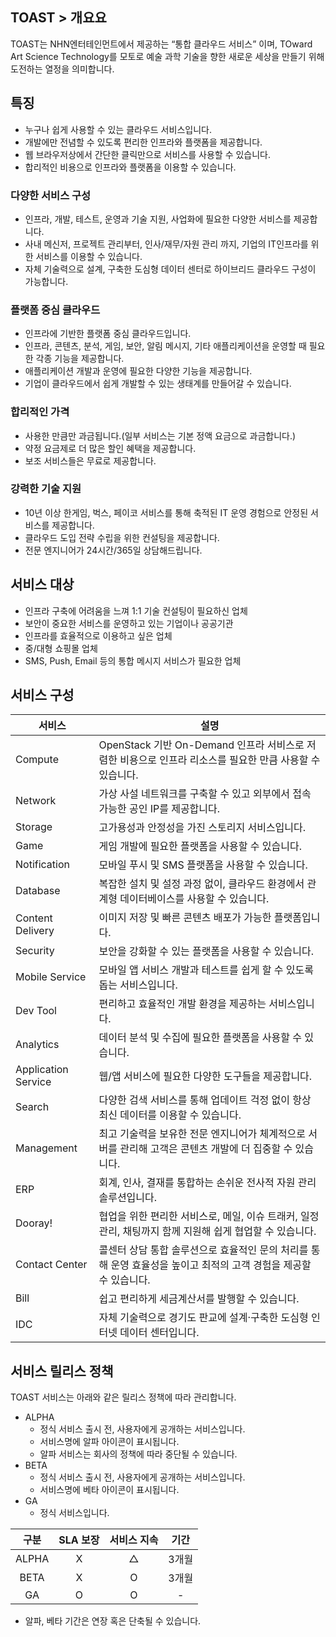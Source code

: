 <h2 id="toast">TOAST &gt; 개요요</h2>
<p>TOAST는 NHN엔터테인먼트에서 제공하는 “통합 클라우드 서비스” 이며, TOward Art Science Technology를 모토로 예술 과학 기술을 향한 새로운 세상을 만들기 위해 도전하는 열정을 의미합니다.</p>
<h2 id="_1">특징</h2>
<ul>
<li>누구나 쉽게 사용할 수 있는 클라우드 서비스입니다.</li>
<li>개발에만 전념할 수 있도록 편리한 인프라와 플랫폼을 제공합니다.</li>
<li>웹 브라우저상에서 간단한 클릭만으로 서비스를 사용할 수 있습니다.</li>
<li>합리적인 비용으로 인프라와 플랫폼을 이용할 수 있습니다.</li>
</ul>
<h3 id="_2">다양한 서비스 구성</h3>
<ul>
<li>인프라, 개발, 테스트, 운영과 기술 지원, 사업화에 필요한 다양한 서비스를 제공합니다.</li>
<li>사내 메신저, 프로젝트 관리부터, 인사/재무/자원 관리 까지, 기업의 IT인프라를 위한 서비스를 이용할 수 있습니다.</li>
<li>자체 기술력으로 설계, 구축한 도심형 데이터 센터로 하이브리드 클라우드 구성이 가능합니다.</li>
</ul>
<h3 id="_3">플랫폼 중심 클라우드</h3>
<ul>
<li>인프라에 기반한 플랫폼 중심 클라우드입니다.</li>
<li>인프라, 콘텐츠, 분석, 게임, 보안, 알림 메시지, 기타 애플리케이션을 운영할 때 필요한 각종 기능을 제공합니다.</li>
<li>애플리케이션 개발과 운영에 필요한 다양한 기능을 제공합니다.</li>
<li>기업이 클라우드에서 쉽게 개발할 수 있는 생태계를 만들어갈 수 있습니다.</li>
</ul>
<h3 id="_4">합리적인 가격</h3>
<ul>
<li>사용한 만큼만 과금됩니다.(일부 서비스는 기본 정액 요금으로 과금합니다.)</li>
<li>약정 요금제로 더 많은 할인 혜택을 제공합니다.</li>
<li>보조 서비스들은 무료로 제공합니다.</li>
</ul>
<h3 id="_5">강력한 기술 지원</h3>
<ul>
<li>10년 이상 한게임, 벅스, 페이코 서비스를 통해 축적된 IT 운영 경험으로 안정된 서비스를 제공합니다.</li>
<li>클라우드 도입 전략 수립을 위한 컨설팅을 제공합니다.</li>
<li>전문 엔지니어가 24시간/365일 상담해드립니다.</li>
</ul>
<h2 id="_6">서비스 대상</h2>
<ul>
<li>인프라 구축에 어려움을 느껴 1:1 기술 컨설팅이 필요하신 업체</li>
<li>보안이 중요한 서비스를 운영하고 있는 기업이나 공공기관</li>
<li>인프라를 효율적으로 이용하고 싶은 업체</li>
<li>중/대형 쇼핑몰 업체</li>
<li>SMS, Push, Email 등의 통합 메시지 서비스가 필요한 업체</li>
</ul>
<h2 id="_7">서비스 구성</h2>
<table>
<thead>
<tr>
<th>서비스</th>
<th>설명</th>
</tr>
</thead>
<tbody>
<tr>
<td>Compute</td>
<td>OpenStack 기반 On-Demand 인프라 서비스로 저렴한 비용으로 인프라 리소스를 필요한 만큼 사용할 수 있습니다.</td>
</tr>
<tr>
<td>Network</td>
<td>가상 사설 네트워크를 구축할 수 있고 외부에서 접속 가능한 공인 IP를 제공합니다.</td>
</tr>
<tr>
<td>Storage</td>
<td>고가용성과 안정성을 가진 스토리지 서비스입니다.</td>
</tr>
<tr>
<td>Game</td>
<td>게임 개발에 필요한 플랫폼을 사용할 수 있습니다.</td>
</tr>
<tr>
<td>Notification</td>
<td>모바일 푸시 및 SMS 플랫폼을 사용할 수 있습니다.</td>
</tr>
<tr>
<td>Database</td>
<td>복잡한 설치 및 설정 과정 없이, 클라우드 환경에서 관계형 데이터베이스를 사용할 수 있습니다.</td>
</tr>
<tr>
<td>Content Delivery</td>
<td>이미지 저장 및 빠른 콘텐츠 배포가 가능한 플랫폼입니다.</td>
</tr>
<tr>
<td>Security</td>
<td>보안을 강화할 수 있는 플랫폼을 사용할 수 있습니다.</td>
</tr>
<tr>
<td>Mobile Service</td>
<td>모바일 앱 서비스 개발과 테스트를 쉽게 할 수 있도록 돕는 서비스입니다.</td>
</tr>
<tr>
<td>Dev Tool</td>
<td>편리하고 효율적인 개발 환경을 제공하는 서비스입니다.</td>
</tr>
<tr>
<td>Analytics</td>
<td>데이터 분석 및 수집에 필요한 플랫폼을 사용할 수 있습니다.</td>
</tr>
<tr>
<td>Application Service</td>
<td>웹/앱 서비스에 필요한 다양한 도구들을 제공합니다.</td>
</tr>
<tr>
<td>Search</td>
<td>다양한 검색 서비스를 통해 업데이트 걱정 없이 항상 최신 데이터를 이용할 수 있습니다.</td>
</tr>
<tr>
<td>Management</td>
<td>최고 기술력을 보유한 전문 엔지니어가 체계적으로 서버를 관리해 고객은 콘텐츠 개발에 더 집중할 수 있습니다.</td>
</tr>
<tr>
<td>ERP</td>
<td>회계, 인사, 결재를 통합하는 손쉬운 전사적 자원 관리 솔루션입니다.</td>
</tr>
<tr>
<td>Dooray!</td>
<td>협업을 위한 편리한 서비스로, 메일, 이슈 트래커, 일정 관리, 채팅까지 함께 지원해 쉽게 협업할 수 있습니다.</td>
</tr>
<tr>
<td>Contact Center</td>
<td>콜센터 상담 통합 솔루션으로 효율적인 문의 처리를 통해 운영 효율성을 높이고 최적의 고객 경험을 제공할 수 있습니다.</td>
</tr>
<tr>
<td>Bill</td>
<td>쉽고 편리하게 세금계산서를 발행할 수 있습니다.</td>
</tr>
<tr>
<td>IDC</td>
<td>자체 기술력으로 경기도 판교에 설계·구축한 도심형 인터넷 데이터 센터입니다.</td>
</tr>
</tbody>
</table>
<h2 id="_8">서비스 릴리스 정책</h2>
<p>TOAST 서비스는 아래와 같은 릴리스 정책에 따라 관리합니다.</p>
<ul>
<li>ALPHA<ul>
<li>정식 서비스 출시 전, 사용자에게 공개하는 서비스입니다.</li>
<li>서비스명에 알파 아이콘이 표시됩니다.</li>
<li>알파 서비스는 회사의 정책에 따라 중단될 수 있습니다.</li>
</ul>
</li>
<li>BETA<ul>
<li>정식 서비스 출시 전, 사용자에게 공개하는 서비스입니다.</li>
<li>서비스명에 베타 아이콘이 표시됩니다.</li>
</ul>
</li>
<li>GA<ul>
<li>정식 서비스입니다.</li>
</ul>
</li>
</ul>
<table>
<thead>
<tr>
<th align="center">구분</th>
<th align="center">SLA 보장</th>
<th align="center">서비스 지속</th>
<th align="center">기간</th>
</tr>
</thead>
<tbody>
<tr>
<td align="center">ALPHA</td>
<td align="center">X</td>
<td align="center">△</td>
<td align="center">3개월</td>
</tr>
<tr>
<td align="center">BETA</td>
<td align="center">X</td>
<td align="center">O</td>
<td align="center">3개월</td>
</tr>
<tr>
<td align="center">GA</td>
<td align="center">O</td>
<td align="center">O</td>
<td align="center">-</td>
</tr>
</tbody>
</table>
<ul>
<li>알파, 베타 기간은 연장 혹은 단축될 수 있습니다.</li>
</ul>